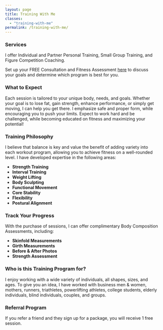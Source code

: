 ```yaml
---
layout: page
title: Training With Me
classes:
  - "training-with-me"
permalink: /training-with-me/
---
```


### Services
I offer Individual and Partner Personal Training, Small Group Training, and Figure Competition Coaching.

Set up your FREE Consultation and Fitness Assessment [here](/contact) to discuss your goals and determine which program is best for you.

### What to Expect
Each session is tailored to your unique body, needs, and goals. Whether your goal is to lose fat, gain strength, enhance performance, 
or simply get moving, I can help you get there. I emphasize safe and proper form, while encouraging you to push your 
limits. Expect to work hard and be challenged, while becoming educated on fitness and maximizing your potential! 

### Training Philosophy
I believe that balance is key and value the benefit of adding variety into each workout program, allowing you to achieve fitness on a 
well-rounded level. I have developed expertise in the following areas:

* **Strength Training**
* **Interval Training**
* **Weight Lifting**
* **Body Sculpting**
* **Functional Movement**
* **Core Stability**
* **Flexibility**
* **Postural Alignment**

### Track Your Progress
With the purchase of sessions, I can offer complimentary Body Composition Assessments, including:

* **Skinfold Measurements**
* **Girth Measurements**
* **Before & After Photos**
* **Strength Assessment**


### Who is this Training Program for?
I enjoy working with a wide variety of individuals, all shapes, sizes, and ages. To give you an idea, I have worked with business men & women, mothers, runners, triathletes, powerlifting athletes, college students, elderly individuals, blind individuals, couples, and groups. 


### Referral Program
If you refer a friend and they sign up for a package, you will receive 1 free session.
